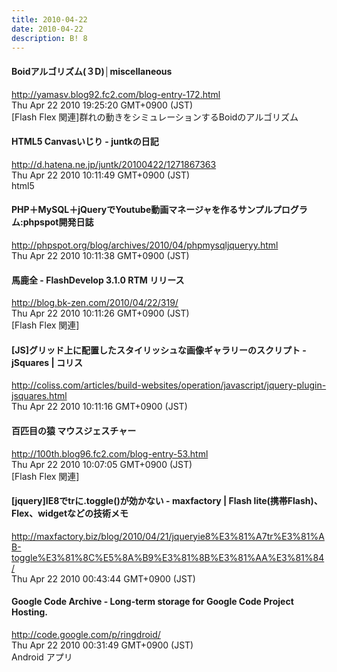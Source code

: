 ```yaml
---
title: 2010-04-22
date: 2010-04-22
description: B! 8
---
```


#### Boidアルゴリズム(３D)│miscellaneous
http://yamasv.blog92.fc2.com/blog-entry-172.html<br>
Thu Apr 22 2010 19:25:20 GMT+0900 (JST)<br>
[Flash Flex 関連]群れの動きをシミュレーションするBoidのアルゴリズム


#### HTML5 Canvasいじり - juntkの日記
http://d.hatena.ne.jp/juntk/20100422/1271867363<br>
Thu Apr 22 2010 10:11:49 GMT+0900 (JST)<br>
html5


#### PHP＋MySQL＋jQueryでYoutube動画マネージャを作るサンプルプログラム:phpspot開発日誌
http://phpspot.org/blog/archives/2010/04/phpmysqljqueryy.html<br>
Thu Apr 22 2010 10:11:38 GMT+0900 (JST)<br>


#### 馬鹿全 - FlashDevelop 3.1.0 RTM リリース
http://blog.bk-zen.com/2010/04/22/319/<br>
Thu Apr 22 2010 10:11:26 GMT+0900 (JST)<br>
[Flash Flex 関連]


####   [JS]グリッド上に配置したスタイリッシュな画像ギャラリーのスクリプト -jSquares | コリス
http://coliss.com/articles/build-websites/operation/javascript/jquery-plugin-jsquares.html<br>
Thu Apr 22 2010 10:11:16 GMT+0900 (JST)<br>


#### 百匹目の猿 マウスジェスチャー
http://100th.blog96.fc2.com/blog-entry-53.html<br>
Thu Apr 22 2010 10:07:05 GMT+0900 (JST)<br>
[Flash Flex 関連]


####  [jquery]IE8でtrに.toggle()が効かない - maxfactory | Flash lite(携帯Flash)、Flex、widgetなどの技術メモ
http://maxfactory.biz/blog/2010/04/21/jqueryie8%E3%81%A7tr%E3%81%AB-toggle%E3%81%8C%E5%8A%B9%E3%81%8B%E3%81%AA%E3%81%84/<br>
Thu Apr 22 2010 00:43:44 GMT+0900 (JST)<br>


#### Google Code Archive - Long-term storage for Google Code Project Hosting.
http://code.google.com/p/ringdroid/<br>
Thu Apr 22 2010 00:31:49 GMT+0900 (JST)<br>
Android アプリ



